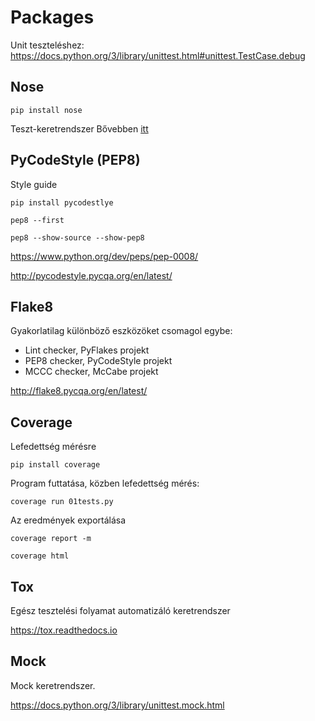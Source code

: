 # Packages

Unit teszteléshez: https://docs.python.org/3/library/unittest.html#unittest.TestCase.debug

## Nose
`pip install nose`

Teszt-keretrendszer Bővebben [itt](http://nose.readthedocs.io/)


## PyCodeStyle (PEP8)

Style guide

`pip install pycodestlye`

`pep8 --first`

`pep8 --show-source --show-pep8`


https://www.python.org/dev/peps/pep-0008/

http://pycodestyle.pycqa.org/en/latest/

## Flake8 
Gyakorlatilag különböző eszközöket csomagol egybe:

- Lint checker, PyFlakes projekt
- PEP8 checker, PyCodeStyle projekt
- MCCC checker, McCabe projekt

http://flake8.pycqa.org/en/latest/

## Coverage
Lefedettség mérésre

`pip install coverage`

Program futtatása, közben lefedettség mérés:

`coverage run 01tests.py`

Az eredmények exportálása

`coverage report -m`

`coverage html`

## Tox
Egész tesztelési folyamat automatizáló keretrendszer

https://tox.readthedocs.io


## Mock 
Mock keretrendszer.

https://docs.python.org/3/library/unittest.mock.html

